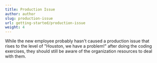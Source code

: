 ```yaml
---
title: Production Issue
author: author
slug: production-issue
url: getting-started/production-issue
weight: 4
---
```


While the new employee probably hasn't caused a production issue that rises to the level of "Houston, we have a problem!" after doing the coding exercises, they should still be aware of the organization resources to deal with them. 
